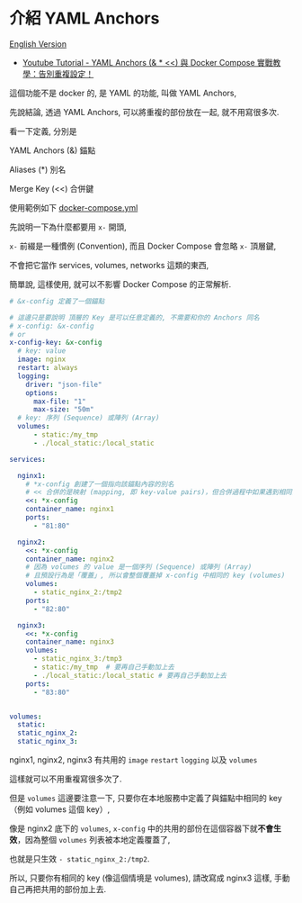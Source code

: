 # 介紹 YAML Anchors

[English Version](README_en.md)

* [Youtube Tutorial - YAML Anchors (& * <<) 與 Docker Compose 實戰教學：告別重複設定！](https://youtu.be/6QSfqTymeXc)

這個功能不是 docker 的, 是 YAML 的功能, 叫做 YAML Anchors,

先說結論, 透過 YAML Anchors, 可以將重複的部份放在一起, 就不用寫很多次.

看一下定義, 分別是

YAML Anchors (&) 錨點

Aliases (*) 別名

Merge Key (<<) 合併鍵

使用範例如下 [docker-compose.yml](docker-compose.yml)

先說明一下為什麼都要用 `x-` 開頭,

`x-` 前綴是一種慣例 (Convention), 而且 Docker Compose 會忽略 `x-` 頂層鍵,

不會把它當作 services, volumes, networks 這類的東西,

簡單說, 這樣使用, 就可以不影響 Docker Compose 的正常解析.

```yml
# &x-config 定義了一個錨點

# 這邊只是要說明 頂層的 Key 是可以任意定義的, 不需要和你的 Anchors 同名
# x-config: &x-config
# or
x-config-key: &x-config
  # key: value
  image: nginx
  restart: always
  logging:
    driver: "json-file"
    options:
      max-file: "1"
      max-size: "50m"
  # key: 序列 (Sequence) 或陣列 (Array)
  volumes:
      - static:/my_tmp
      - ./local_static:/local_static

services:

  nginx1:
    # *x-config 創建了一個指向該錨點內容的別名
    # << 合併的是映射 (mapping, 即 key-value pairs)，但合併過程中如果遇到相同的 key，預設行為是「覆蓋」
    <<: *x-config
    container_name: nginx1
    ports:
      - "81:80"

  nginx2:
    <<: *x-config
    container_name: nginx2
    # 因為 volumes 的 value 是一個序列 (Sequence) 或陣列 (Array)
    # 且預設行為是「覆蓋」, 所以會整個覆蓋掉 x-config 中相同的 key (volumes)
    volumes:
      - static_nginx_2:/tmp2
    ports:
      - "82:80"

  nginx3:
    <<: *x-config
    container_name: nginx3
    volumes:
      - static_nginx_3:/tmp3
      - static:/my_tmp  # 要再自己手動加上去
      - ./local_static:/local_static # 要再自己手動加上去
    ports:
      - "83:80"


volumes:
  static:
  static_nginx_2:
  static_nginx_3:
```

nginx1, nginx2, nginx3 有共用的 `image` `restart` `logging` 以及 `volumes`

這樣就可以不用重複寫很多次了.

但是 `volumes` 這邊要注意一下, 只要你在本地服務中定義了與錨點中相同的 key（例如 volumes 這個 key）,

像是 nginx2 底下的 `volumes`, `x-config` 中的共用的部份在這個容器下就**不會生效**，因為整個 `volumes` 列表被本地定義覆蓋了,

也就是只生效 `- static_nginx_2:/tmp2`.

所以, 只要你有相同的 key (像這個情境是 volumes), 請改寫成 nginx3 這樣, 手動自己再把共用的部份加上去.
